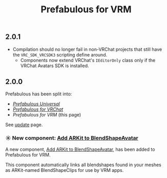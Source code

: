 ﻿---
title: Prefabulous for VRM
---

## 2.0.1

- Compilation should no longer fail in non-VRChat projects that still have the `VRC_SDK_VRCSDK3` scripting define around.
    - Components now extend VRChat's `IEditorOnly` class only if the VRChat Avatars SDK is installed.

## 2.0.0

Prefabulous has been split into:
- *[Prefabulous Universal](./prefabulous)*
- *[Prefabulous for VRChat](./prefabulous-for-vrchat)*
- *Prefabulous for VRM* (this page)

See [update](/updates/2024/06/13/p0) page.

### ☀️ New component: [Add ARKit to BlendShapeAvatar](/docs/products/prefabulous/vrm/add-arkit-to-blendshapeavatar)

A new component, [Add ARKit to BlendShapeAvatar](/docs/products/prefabulous/vrm/add-arkit-to-blendshapeavatar), has been added to Prefabulous for VRM.

This component automatically links all blendshapes found in your meshes as ARKit-named BlendShapeClips for use by VRM apps.
